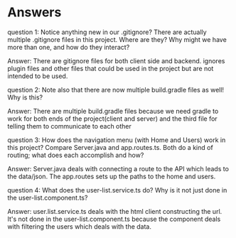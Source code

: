 # Answers

question 1: Notice anything new in our .gitignore? There are actually multiple .gitignore files in this project. Where are they? Why might we have more than one, and how do they interact?

Answer: There are gitignore files for both client side and backend. ignores plugin files and other files that could be used in the project but are not intended to be used. 

question 2: Note also that there are now multiple build.gradle files as well! Why is this?

Answer: There are multiple build.gradle files because we need gradle to work for both ends of the project(client and server) and the third file for telling them to communicate to each other

question 3: How does the navigation menu (with Home and Users) work in this project? Compare Server.java and app.routes.ts. Both do a kind of routing; what does each accomplish and how?

Answer: Server.java deals with connecting a route to the API which leads to the data/json. The app.routes sets up the paths to the home and users. 

question 4: What does the user-list.service.ts do? Why is it not just done in the user-list.component.ts?

Answer: user.list.service.ts deals with the html client constructing the url. It's not done in the user-list.component.ts because the component deals with filtering the users which deals with the data.
